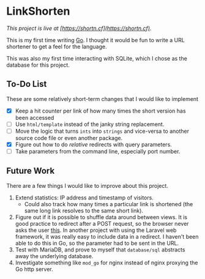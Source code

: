 # LinkShorten

*This project is live at [https://shortn.cf](https://shortn.cf).*

This is my first time writing  [Go](//github.com/golang). I thought it would be fun to write a URL shortener to get a feel for the language.

This was also my first time interacting with SQLite, which I chose as the database for this project.

## To-Do List
These are some relatively short-term changes that I would like to implement

- [x] Keep a hit counter per link of how many times the short version has been accessed
- [ ] Use `html/template` instead of the janky string replacement.
- [ ] Move the logic that turns `ints` into `strings` and vice-versa to another source code file or even another package.
- [x] Figure out how to do *relative* redirects with query parameters.
- [ ] Take parameters from the command line, especially port number.

## Future Work
There are a few things I would like to improve about this project.

1. Extend statistics: IP address and timestamp of visitors.
	* Could also track how many times a particular link is shortened (the same long link resolves to the same short link).
2. Figure out if it is possible to shuffle data around between views. It is good practice to redirect after a POST request, so the browser never asks the user [this](http://i.stack.imgur.com/oNALr.png). In another project with using the Laravel web framework, it was really easy to include data in a redirect. I haven't been able to do this in Go, so the parameter had to be sent in the URL.
3. Test with MariaDB, and prove to myself that `database/sql` abstracts away the underlying database.
4. Investigate something like `mod_go` for nginx instead of nginx proxying the Go http server.